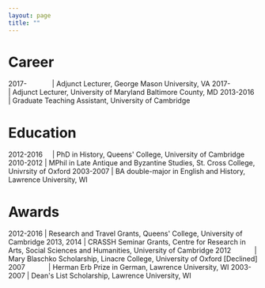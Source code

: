 ```yaml
---
layout: page
title: ""
---
```


# Career

2017-&nbsp;&nbsp;&nbsp;&nbsp;&nbsp;&nbsp;&nbsp;&nbsp;&nbsp;&nbsp;&nbsp;&nbsp; | Adjunct Lecturer, George Mason University, VA
2017-&nbsp;&nbsp;&nbsp;&nbsp;&nbsp;&nbsp;&nbsp;&nbsp;&nbsp;&nbsp;&nbsp;&nbsp; | Adjunct Lecturer, University of Maryland Baltimore County, MD
2013-2016 | Graduate Teaching Assistant, University of Cambridge

# Education

2012-2016&nbsp;&nbsp;&nbsp;&nbsp; | PhD in History, Queens' College, University of Cambridge
2010-2012 | MPhil in Late Antique and Byzantine Studies, St. Cross College, Univrsity of Oxford 
2003-2007 | BA double-major in English and History, Lawrence University, WI

# Awards

2012-2016 | Research and Travel Grants, Queens' College, University of Cambridge 
2013, 2014 | CRASSH Seminar Grants, Centre for Research in Arts, Social Sciences and Humanities, University of Cambridge 
2012&nbsp;&nbsp;&nbsp;&nbsp;&nbsp;&nbsp;&nbsp;&nbsp;&nbsp;&nbsp;&nbsp; | Mary Blaschko Scholarship, Linacre College, University of Oxford [Declined] 
2007&nbsp;&nbsp;&nbsp;&nbsp;&nbsp;&nbsp;&nbsp;&nbsp;&nbsp;&nbsp;&nbsp; | Herman Erb Prize in German, Lawrence University, WI 
2003-2007 | Dean's List Scholarship, Lawrence University, WI  
